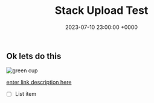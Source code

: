 ﻿---
title: Stack Upload Test
categories: Test
date: '2023-07-10 23:00:00 +0000'

---
## Ok lets do this
![green cup](https://try.gitea.io/assets/img/logo.svg)

[enter link description here](https://try.gitea.io/assets/img/logo.svg)

 - [ ] List item

